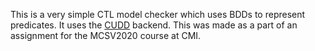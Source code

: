 This is a very simple CTL model checker which uses BDDs to represent predicates. It uses the 
[CUDD](https://davidkebo.com/cudd) backend. This was made as a part of an assignment for the MCSV2020 course at CMI.


